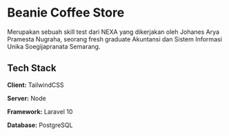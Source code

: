 
# Beanie Coffee Store

Merupakan sebuah skill test dari NEXA yang dikerjakan oleh Johanes Arya Pramesta Nugraha, seorang fresh graduate Akuntansi dan Sistem Informasi Unika Soegijapranata Semarang.


## Tech Stack

**Client:** TailwindCSS

**Server:** Node

**Framework:** Laravel 10

**Database:** PostgreSQL
